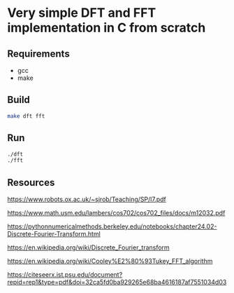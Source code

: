# Very simple DFT and FFT implementation in C from scratch

## Requirements

- gcc
- make

## Build

```bash
make dft fft
```

## Run

```bash
./dft
./fft
```

## Resources

https://www.robots.ox.ac.uk/~sjrob/Teaching/SP/l7.pdf

https://www.math.usm.edu/lambers/cos702/cos702_files/docs/m12032.pdf

https://pythonnumericalmethods.berkeley.edu/notebooks/chapter24.02-Discrete-Fourier-Transform.html

https://en.wikipedia.org/wiki/Discrete_Fourier_transform

https://en.wikipedia.org/wiki/Cooley%E2%80%93Tukey_FFT_algorithm

https://citeseerx.ist.psu.edu/document?repid=rep1&type=pdf&doi=32ca5fd0ba929265e68ba4616187af7551034d03
